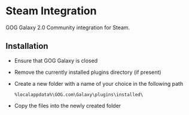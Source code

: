 # Steam Integration

GOG Galaxy 2.0 Community integration for Steam.

## Installation

* Ensure that GOG Galaxy is closed
* Remove the currently installed plugins directory (if present)
* Create a new folder with a name of your choice in the following path

  `%localappdata%\GOG.com\Galaxy\plugins\installed\`

* Copy the files into the newly created folder
